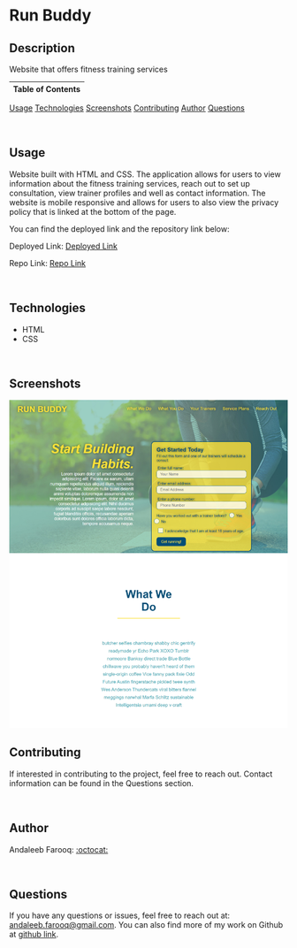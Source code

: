 # Run Buddy

## Description
Website that offers fitness training services



Table of Contents |
-------------------|
[Usage](#Usage)
[Technologies](#Technologies)
[Screenshots](#Screenshots)
[Contributing](#Contributing)
[Author](#Author)
[Questions](#Questions)

<br />

## Usage

Website built with HTML and CSS. The application allows for users to view information about the fitness training services, reach out to set up consultation, view trainer profiles and well as contact information. The website is mobile responsive and allows for users to also view the privacy policy that is linked at the bottom of the page.

You can find the deployed link and the repository link below:

Deployed Link: [Deployed Link](https://cerafinn.github.io/run-buddy)

Repo Link: [Repo Link](https://github.com/cerafinn/run-buddy)

<br />

## Technologies

* HTML
* CSS

<br />

## Screenshots

![IMG](./assets/images/run-buddy-screenshot.png)

## Contributing

If interested in contributing to the project, feel free to reach out. Contact information can be found in the Questions section.

<br />

## Author

Andaleeb Farooq: [:octocat:](https://github.com/cerafinn)

<br />

## Questions

If you have any questions or issues, feel free to reach out at: andaleeb.farooq@gmail.com.
You can also find more of my work on Github at [github link](https://github.com/cerafinn).